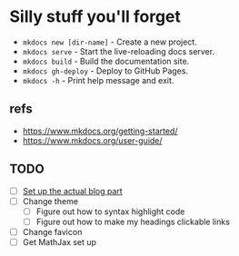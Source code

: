 # Silly stuff you'll forget

* `mkdocs new [dir-name]` - Create a new project.
* `mkdocs serve` - Start the live-reloading docs server.
* `mkdocs build` - Build the documentation site.
* `mkdocs gh-deploy` - Deploy to GitHub Pages.
* `mkdocs -h` - Print help message and exit.

## refs
- https://www.mkdocs.org/getting-started/
- https://www.mkdocs.org/user-guide/ 

## TODO
- [ ] [Set up the actual blog part](https://squidfunk.github.io/mkdocs-material/setup/setting-up-a-blog/)
- [ ] Change theme
  - [ ] Figure out how to syntax highlight code
  - [ ] Figure out how to make my headings clickable links
- [ ] Change favicon
- [ ] Get MathJax set up
